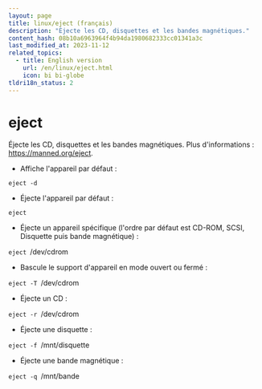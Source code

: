 ```yaml
---
layout: page
title: linux/eject (français)
description: "Éjecte les CD, disquettes et les bandes magnétiques."
content_hash: 08b10a6963964f4b94da1980682333cc01341a3c
last_modified_at: 2023-11-12
related_topics:
  - title: English version
    url: /en/linux/eject.html
    icon: bi bi-globe
tldri18n_status: 2
---
```

# eject

Éjecte les CD, disquettes et les bandes magnétiques.
Plus d'informations : <https://manned.org/eject>.

- Affiche l'appareil par défaut :

`eject -d`

- Éjecte l'appareil par défaut :

`eject`

- Éjecte un appareil spécifique (l'ordre par défaut est CD-ROM, SCSI, Disquette puis bande magnétique) :

`eject `<span class="tldr-var badge badge-pill bg-dark-lm bg-white-dm text-white-lm text-dark-dm font-weight-bold">/dev/cdrom</span>

- Bascule le support d'appareil en mode ouvert ou fermé :

`eject -T `<span class="tldr-var badge badge-pill bg-dark-lm bg-white-dm text-white-lm text-dark-dm font-weight-bold">/dev/cdrom</span>

- Éjecte un CD :

`eject -r `<span class="tldr-var badge badge-pill bg-dark-lm bg-white-dm text-white-lm text-dark-dm font-weight-bold">/dev/cdrom</span>

- Éjecte une disquette :

`eject -f `<span class="tldr-var badge badge-pill bg-dark-lm bg-white-dm text-white-lm text-dark-dm font-weight-bold">/mnt/disquette</span>

- Éjecte une bande magnétique :

`eject -q `<span class="tldr-var badge badge-pill bg-dark-lm bg-white-dm text-white-lm text-dark-dm font-weight-bold">/mnt/bande</span>
